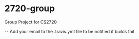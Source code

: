 2720-group
==========

Group Project for CS2720

-- Add your email to the .travis.yml file to be notified if builds fail
